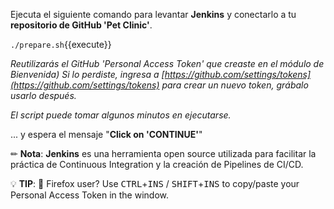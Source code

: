 Ejecuta el siguiente comando para levantar **Jenkins** y conectarlo a tu **repositorio de GitHub 'Pet Clinic'**. 

  `./prepare.sh`{{execute}}

*Reutilizarás el GitHub 'Personal Access Token' que creaste en el módulo de Bienvenida) Si lo perdiste, ingresa a 
[https://github.com/settings/tokens](https://github.com/settings/tokens) para crear un nuevo token, grábalo usarlo después.*

*El script puede tomar algunos minutos en ejecutarse.*

... y espera el mensaje "**Click on 'CONTINUE'**"

✏ **Nota**: **Jenkins** es una herramienta open source utilizada para facilitar la práctica de Continuous Integration y la creación de Pipelines de CI/CD.

💡 **TIP**: 🦊 Firefox user? Use <kbd>CTRL</kbd>+<kbd>INS</kbd> /
<kbd>SHIFT</kbd>+<kbd>INS</kbd> to copy/paste your Personal Access Token in the
window.
